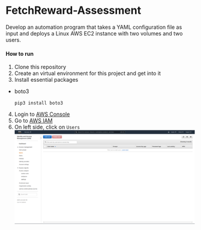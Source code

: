 # FetchReward-Assessment
Develop an automation program that takes a YAML configuration file as input and deploys a Linux AWS EC2 instance with two volumes and two users.

#### How to run ####
1. Clone this repository
2. Create an virtual environment for this project and get into it
3. Install essential packages
- boto3
  ```
  pip3 install boto3
  ```
4. Login to [AWS Console](https://console.aws.amazon.com/)
5. Go to [AWS IAM](https://console.aws.amazon.com/iam/home)
6. On left side, click on `Users` ![](https://github.com/Quan25/FetchReward-Assessment/blob/main/screenshots/2)
